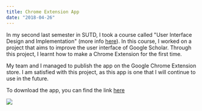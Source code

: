 ```yaml
---
title: Chrome Extension App
date: "2018-04-26"
---
```


In my second last semester in SUTD, I took a course called "User Interface Design and Implementation" (more info <a href="https://istd.sutd.edu.sg/undergraduate/courses/50006-user-interface-design-and-implementation">here</a>). In this course, I worked on a project that aims to improve the user interface of Google Scholar. Through this project, I learnt how to make a Chrome Extension for the first time.

My team and I managed to publish the app on the Google Chrome Extension store. I am satisfied with this project, as this app is one that I will continue to use in the future.

To download the app, you can find the link <a href="https://chrome.google.com/webstore/detail/scholar%2B/jebcfbhiogjccfdaghbngjolfofckgkn?hl=en-US&gl=SG&authuser=2">here</a>

![](https://raw.githubusercontent.com/pinardy/pinardy.github.io/master/src/assets/images/projects/scholarplus2.PNG)
